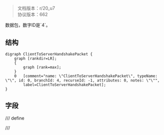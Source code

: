 # <!-- md:samp ClientToServerHandshakePacket -->

> 文档版本：r/20_u7<br/>协议版本：662

<!-- md:samp ClientToServerHandshakePacket -->数据包，数字ID是`4`。

## 结构

```viz
digraph ClientToServerHandshakePacket {
	graph [rankdir=LR];
	{
		graph [rank=max];
	}
	0	[comment="name: \"ClientToServerHandshakePacket\", typeName: \"\", id: 0, branchId: 4, recurseId: -1, attributes: 0, notes: \"\"",
		label=ClientToServerHandshakePacket];
}

```

## 字段

/// define

///
